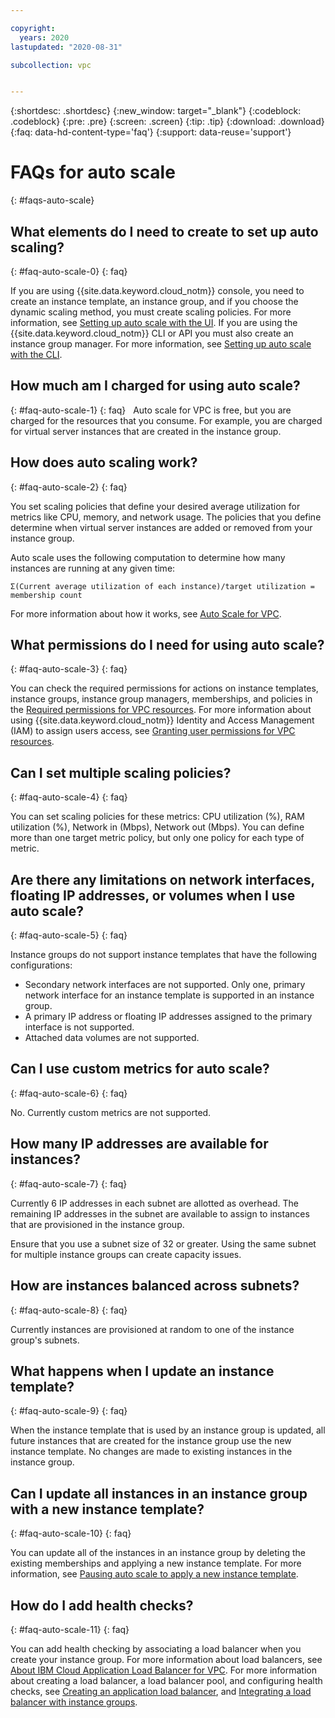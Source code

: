 ```yaml
---

copyright:
  years: 2020
lastupdated: "2020-08-31"

subcollection: vpc


---
```


{:shortdesc: .shortdesc}
{:new_window: target="_blank"}
{:codeblock: .codeblock}
{:pre: .pre}
{:screen: .screen}
{:tip: .tip}
{:download: .download}
{:faq: data-hd-content-type='faq'}
{:support: data-reuse='support'}

# FAQs for auto scale
{: #faqs-auto-scale}

## What elements do I need to create to set up auto scaling?
{: #faq-auto-scale-0}
{: faq}

If you are using {{site.data.keyword.cloud_notm}} console, you need to create an instance template, an instance group, and if 
you choose the dynamic scaling method, you must create scaling policies. For more information, see [Setting up auto scale with 
the UI](/docs/vpc?topic=vpc-creating-auto-scale-instance-group#setting-up-autoscale-overview). If you are using the {{site.data.keyword.cloud_notm}} CLI
or API you must also create an instance group manager. For more information, see 
[Setting up auto scale with the CLI](/docs/vpc?topic=vpc-creating-auto-scale-instance-group#setting-up-auto-scale-with-the-cli). 

## How much am I charged for using auto scale?
{: #faq-auto-scale-1}
{: faq}
 
Auto scale for VPC is free, but you are charged for the resources that you consume. For example, you are charged for virtual server 
instances that are created in the instance group. 

## How does auto scaling work?
{: #faq-auto-scale-2}
{: faq}

You set scaling policies that define your desired average utilization for metrics like CPU, memory, and network usage. The 
policies that you define determine when virtual server instances are added or removed from your instance group. 

Auto scale uses the following computation to determine how many instances are running at any given time:

```
Σ(Current average utilization of each instance)/target utilization = membership count
```

For more information about how it works, see [Auto Scale for VPC](/docs/vpc?topic=vpc-creating-auto-scale-instance-group#auto-scale-vpc).

## What permissions do I need for using auto scale?
{: #faq-auto-scale-3}
{: faq}

You can check the required permissions for actions on instance templates, instance groups, instance group managers, 
memberships, and policies in the [Required permissions for VPC resources](/docs/vpc?topic=vpc-resource-authorizations-required-for-api-and-cli-calls). 
For more information about using {{site.data.keyword.cloud_notm}} Identity and Access Management (IAM) to assign users access, 
see [Granting user permissions for VPC resources](/docs/vpc?topic=vpc-managing-user-permissions-for-vpc-resources).

## Can I set multiple scaling policies?
{: #faq-auto-scale-4}
{: faq}

You can set scaling policies for these metrics: CPU utilization (%), RAM utilization (%), Network in (Mbps), Network out (Mbps). 
You can define more than one target metric policy, but only one policy for each type of metric.

## Are there any limitations on network interfaces, floating IP addresses, or volumes when I use auto scale?
{: #faq-auto-scale-5}
{: faq}

Instance groups do not support instance templates that have the following configurations:
- Secondary network interfaces are not supported. Only one, primary network interface for an instance template is supported         in an instance group.
- A primary IP address or floating IP addresses assigned to the primary interface is not supported.
- Attached data volumes are not supported. 

## Can I use custom metrics for auto scale?
{: #faq-auto-scale-6}
{: faq}

No. Currently custom metrics are not supported. 

## How many IP addresses are available for instances?
{: #faq-auto-scale-7}
{: faq}

Currently 6 IP addresses in each subnet are allotted as overhead. The remaining IP addresses in the subnet are available to assign to instances that are provisioned in the instance group. 

Ensure that you use a subnet size of 32 or greater. Using the same subnet for multiple instance groups can create capacity issues.

## How are instances balanced across subnets?
{: #faq-auto-scale-8}
{: faq}

Currently instances are provisioned at random to one of the instance group's subnets. 

## What happens when I update an instance template?
{: #faq-auto-scale-9}
{: faq}

When the instance template that is used by an instance group is updated, all future instances that are created for the instance group use the new instance template. No changes are made to existing instances in the instance group.

## Can I update all instances in an instance group with a new instance template?
{: #faq-auto-scale-10}
{: faq}

You can update all of the instances in an instance group by deleting the existing memberships and applying a new instance template. For more information, see [Pausing auto scale to apply a new instance template](/docs/vpc?topic=vpc-managing-instance-group#pausing-for-maint). 

## How do I add health checks?
{: #faq-auto-scale-11}
{: faq}

You can add health checking by associating a load balancer when you create your instance group. For more information about load balancers, see [About IBM Cloud Application Load Balancer for VPC](/docs/vpc?topic=vpc-load-balancers). For more information about creating a load balancer, a load balancer pool, and configuring health checks, see [Creating an application load balancer](/docs/vpc?topic=vpc-creating-a-vpc-using-the-ibm-cloud-console#load-balancer), and [Integrating a load balancer with instance groups](/docs/vpc?topic=vpc-lbaas-integration-with-instance-groups).
